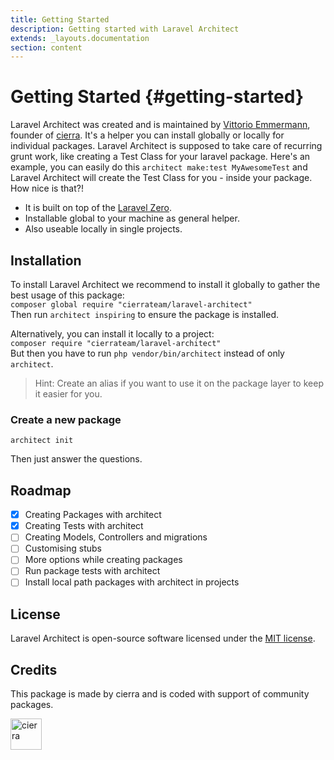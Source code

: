 ```yaml
---
title: Getting Started
description: Getting started with Laravel Architect
extends: _layouts.documentation
section: content
---
```


# Getting Started {#getting-started}

Laravel Architect was created and is maintained by [Vittorio Emmermann](https://github.com/vittorioe), founder of [cierra](https://cierra.de/). It's a helper you can install globally or locally for individual packages. Laravel Architect is supposed to take care of recurring grunt work, like creating a Test Class for your laravel package. Here's an example, you can easily do this `architect make:test MyAwesomeTest` and Laravel Architect will create the Test Class for you - inside your package. How nice is that?!

- It is built on top of the [Laravel Zero](https://laravel-zero.com/).
- Installable global to your machine as general helper.
- Also useable locally in single projects.


## Installation

To install Laravel Architect we recommend to install it globally to gather the best usage of this package:<br />
`composer global require "cierrateam/laravel-architect"`<br/>
Then run `architect inspiring` to ensure the package is installed.

Alternatively, you can install it locally to a project:<br/>
`composer require "cierrateam/laravel-architect"`<br/>
But then you have to run `php vendor/bin/architect` instead of only `architect`. 
> Hint: Create an alias if you want to use it on the package layer to keep it easier for you.

### Create a new package
``` 
architect init
``` 
Then just answer the questions.


## Roadmap
- [x] Creating Packages with architect
- [x] Creating Tests with architect
- [ ] Creating Models, Controllers and migrations
- [ ] Customising stubs
- [ ] More options while creating packages
- [ ] Run package tests with architect
- [ ] Install local path packages with architect in projects

## License

Laravel Architect is open-source software licensed under the [MIT license](https://github.com/laravel-architect/laravel-architect/blob/stable/LICENSE.md).

## Credits
This package is made by cierra and is coded with support of community packages.

<a href="https://cierra.de">
    <img title="cierra" height="50" src="https://assets.website-files.com/5d481a8da904cda6ec05cf74/5d481a8da904cdba4d05cfad_cierra-logo.png" />
</a>


